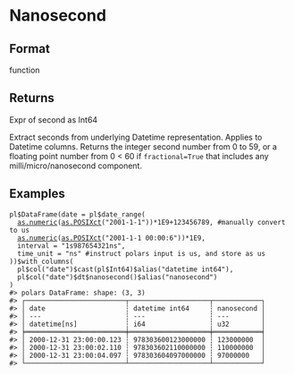 # Nanosecond

## Format

function

## Returns

Expr of second as Int64

Extract seconds from underlying Datetime representation. Applies to Datetime columns. Returns the integer second number from 0 to 59, or a floating point number from 0 < 60 if `fractional=True` that includes any milli/micro/nanosecond component.

## Examples

<pre class='r-example'><code><span class='r-in'><span><span class='va'>pl</span><span class='op'>$</span><span class='fu'>DataFrame</span><span class='op'>(</span>date <span class='op'>=</span> <span class='va'>pl</span><span class='op'>$</span><span class='fu'>date_range</span><span class='op'>(</span></span></span>
<span class='r-in'><span>  <span class='fu'><a href='https://rdrr.io/r/base/numeric.html'>as.numeric</a></span><span class='op'>(</span><span class='fu'><a href='https://rdrr.io/r/base/as.POSIXlt.html'>as.POSIXct</a></span><span class='op'>(</span><span class='st'>"2001-1-1"</span><span class='op'>)</span><span class='op'>)</span><span class='op'>*</span><span class='fl'>1E9</span><span class='op'>+</span><span class='fl'>123456789</span>, <span class='co'>#manually convert to us</span></span></span>
<span class='r-in'><span>  <span class='fu'><a href='https://rdrr.io/r/base/numeric.html'>as.numeric</a></span><span class='op'>(</span><span class='fu'><a href='https://rdrr.io/r/base/as.POSIXlt.html'>as.POSIXct</a></span><span class='op'>(</span><span class='st'>"2001-1-1 00:00:6"</span><span class='op'>)</span><span class='op'>)</span><span class='op'>*</span><span class='fl'>1E9</span>,</span></span>
<span class='r-in'><span>  interval <span class='op'>=</span> <span class='st'>"1s987654321ns"</span>,</span></span>
<span class='r-in'><span>  time_unit <span class='op'>=</span> <span class='st'>"ns"</span> <span class='co'>#instruct polars input is us, and store as us</span></span></span>
<span class='r-in'><span><span class='op'>)</span><span class='op'>)</span><span class='op'>$</span><span class='fu'>with_columns</span><span class='op'>(</span></span></span>
<span class='r-in'><span>  <span class='va'>pl</span><span class='op'>$</span><span class='fu'>col</span><span class='op'>(</span><span class='st'>"date"</span><span class='op'>)</span><span class='op'>$</span><span class='fu'>cast</span><span class='op'>(</span><span class='va'>pl</span><span class='op'>$</span><span class='va'>Int64</span><span class='op'>)</span><span class='op'>$</span><span class='fu'>alias</span><span class='op'>(</span><span class='st'>"datetime int64"</span><span class='op'>)</span>,</span></span>
<span class='r-in'><span>  <span class='va'>pl</span><span class='op'>$</span><span class='fu'>col</span><span class='op'>(</span><span class='st'>"date"</span><span class='op'>)</span><span class='op'>$</span><span class='va'>dt</span><span class='op'>$</span><span class='fu'>nanosecond</span><span class='op'>(</span><span class='op'>)</span><span class='op'>$</span><span class='fu'>alias</span><span class='op'>(</span><span class='st'>"nanosecond"</span><span class='op'>)</span></span></span>
<span class='r-in'><span><span class='op'>)</span></span></span>
<span class='r-out co'><span class='r-pr'>#&gt;</span> polars DataFrame: shape: (3, 3)</span>
<span class='r-out co'><span class='r-pr'>#&gt;</span> ┌─────────────────────────┬────────────────────┬────────────┐</span>
<span class='r-out co'><span class='r-pr'>#&gt;</span> │ date                    ┆ datetime int64     ┆ nanosecond │</span>
<span class='r-out co'><span class='r-pr'>#&gt;</span> │ ---                     ┆ ---                ┆ ---        │</span>
<span class='r-out co'><span class='r-pr'>#&gt;</span> │ datetime[ns]            ┆ i64                ┆ u32        │</span>
<span class='r-out co'><span class='r-pr'>#&gt;</span> ╞═════════════════════════╪════════════════════╪════════════╡</span>
<span class='r-out co'><span class='r-pr'>#&gt;</span> │ 2000-12-31 23:00:00.123 ┆ 978303600123000000 ┆ 123000000  │</span>
<span class='r-out co'><span class='r-pr'>#&gt;</span> │ 2000-12-31 23:00:02.110 ┆ 978303602110000000 ┆ 110000000  │</span>
<span class='r-out co'><span class='r-pr'>#&gt;</span> │ 2000-12-31 23:00:04.097 ┆ 978303604097000000 ┆ 97000000   │</span>
<span class='r-out co'><span class='r-pr'>#&gt;</span> └─────────────────────────┴────────────────────┴────────────┘</span>
 </code></pre>